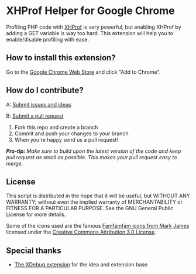 XHProf Helper for Google Chrome
===============================

Profiling PHP code with [XHProf](http://pecl.php.net/package/xhprof) is very powerful, but enabling
XHProf by adding a GET variable is way too hard. This extension will help you to enable/disable
profiling with ease.

How to install this extension?
------------------------------
Go to the [Google Chrome Web Store](https://chrome.google.com/webstore/detail/) and click "Add to Chrome".


How do I contribute?
--------------------
A: [Submit issues and ideas](https://github.com/tuurlijk/XHProf-helper-for-chrome/issues)

B: [Submit a pull request](https://help.github.com/articles/using-pull-requests)

1. Fork this repo and create a branch
2. Commit and push your changes to your branch
3. When you're happy send us a pull request!

_**Pro-tip:** Make sure to build upon the latest version of the code and keep pull request as small as possible. This makes your pull request easy to merge._

License
-------

This script is distributed in the hope that it will be useful, but
WITHOUT ANY WARRANTY; without even the implied warranty of MERCHANTABILITY
or FITNESS FOR A PARTICULAR PURPOSE. See the GNU General Public License for
more details.

Some of the icons used are the famous [Famfamfam icons from Mark James](http://www.famfamfam.com/lab/icons/silk/)
licensed under the [Creative Commons Attribution 3.0 License](http://creativecommons.org/licenses/by/3.0/).

Special thanks
--------------
* [The XDebug extension](https://github.com/mac-cain13/xdebug-helper-for-chrome) for the idea and extension base
